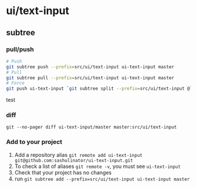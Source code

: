 # ui/text-input

## subtree

### pull/push

```bash
# Push
git subtree push --prefix=src/ui/text-input ui-text-input master
# Pull
git subtree pull --prefix=src/ui/text-input ui-text-input master
# Force
git push ui-text-input `git subtree split --prefix=src/ui/text-input @`:master --force
```

test

### diff

```
git --no-pager diff ui-text-input/master master:src/ui/text-input
```

### Add to your project

1. Add a repository alias `git remote add ui-text-input git@github.com:sashulinator/ui-text-input.git`
2. To check a list of aliases `git remote -v`, you must see `ui-text-input`
3. Check that your project has no changes
4. run `git subtree add --prefix=src/ui/text-input ui-text-input master`
